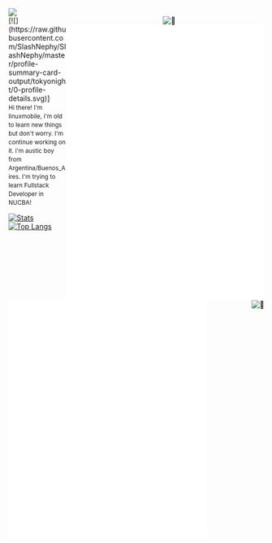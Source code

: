 <div>
<img align='left' src='https://64.media.tumblr.com/62710c9aed5c3f4b7d23700e39bf13a6/ac2a7e65e2f3ff68-50/s400x600/5cc45aa070225393dfe9efb5e648f0cb09c1ca09.gifv' width='390'>

[<img align="right" width="200" alt="🦑" src="https://count.getloli.com/get/@:linuxmobile?theme=rule34">](https://www.youtube.com/watch?v=PqXPW0oBKgg)

[<img align="right" width="390" alt="🦑" src="/medias.svg?p">](#)
  
[<img align="right" width="390" alt="🦑" src="/achievements.svg">](#)


[<img align="left" width="390" alt="🦑" src="/general.svg">](#)

[<img align="right" alt="🦑" src="https://user-images.githubusercontent.com/22963968/114021347-e3c48b80-9870-11eb-8bc8-998bf39b4d0d.png">](#)
</div>

<div align="left" width="390">
[![](https://raw.githubusercontent.com/SlashNephy/SlashNephy/master/profile-summary-card-output/tokyonight/0-profile-details.svg)]
</div>

<div align="rigth" width="390">
  <small>Hi there! I'm linuxmobile, i'm old to learn new things but don't worry. I'm continue working on it. i'm austic boy from Argentina/Buenos_Aires. I'm trying to learn Fullstack Developer in NUCBA!</small>
</div>

[![Stats](https://github-readme-stats.vercel.app/api?username=linuxmobile&show_icons=true&theme=radical)](https://github.com/linuxmobile)
[![Top Langs](https://github-readme-stats.vercel.app/api/top-langs/?username=linuxmobile&layout=compact&theme=radical)](https://github.com/linuxmobile)


